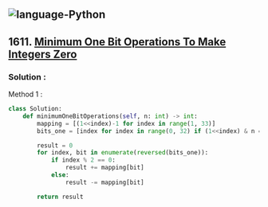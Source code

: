 ![language-Python](https://img.shields.io/badge/Python-ffd43b?style=for-the-badge&logo=PYTHON)
---

## 1611. [Minimum One Bit Operations To Make Integers Zero](https://leetcode.com/problems/minimum-one-bit-operations-to-make-integers-zero)

### Solution :

Method 1 :
```python
class Solution:
    def minimumOneBitOperations(self, n: int) -> int:
        mapping = [(1<<index)-1 for index in range(1, 33)]
        bits_one = [index for index in range(0, 32) if (1<<index) & n == (1<<index)]

        result = 0
        for index, bit in enumerate(reversed(bits_one)):
            if index % 2 == 0:
                result += mapping[bit]
            else:
                result -= mapping[bit]

        return result
```
